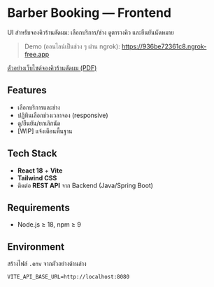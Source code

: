 # Barber Booking — Frontend

UI สำหรับจองคิวร้านตัดผม: เลือกบริการ/ช่าง ดูตารางคิว และยืนยันนัดหมาย  
> Demo (ออนไลน์เป็นช่วง ๆ ผ่าน ngrok): https://936be72361c8.ngrok-free.app

[ตัวอย่างเว็บไซต์จองคิวร้านตัดผม (PDF)](docs/ตัวอย่างเว็บไซต์จองคิวร้านตัดผม.pdf)



## Features
- เลือกบริการและช่าง
- ปฏิทินเลือกช่วงเวลาจอง (responsive)
- ดู/ยืนยัน/ยกเลิกนัด
- [WIP] แจ้งเตือนพื้นฐาน

## Tech Stack
- **React 18** + **Vite**
- **Tailwind CSS**
- ติดต่อ **REST API** จาก Backend (Java/Spring Boot)

## Requirements
- Node.js ≥ 18, npm ≥ 9

## Environment
สร้างไฟล์ `.env` จากตัวอย่างด้านล่าง
```env
VITE_API_BASE_URL=http://localhost:8080
